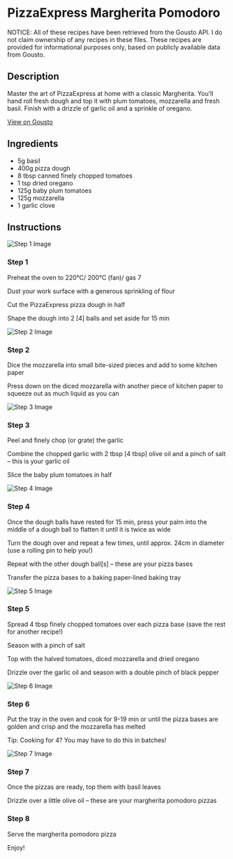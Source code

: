 # PizzaExpress Margherita Pomodoro

NOTICE: All of these recipes have been retrieved from the Gousto API. I do not claim ownership of any recipes in these files. These recipes are provided for informational purposes only, based on publicly available data from Gousto.

## Description

Master the art of PizzaExpress at home with a classic Margherita. You’ll hand roll fresh dough and top it with plum tomatoes, mozzarella and fresh basil. Finish with a drizzle of garlic oil and a sprinkle of oregano.

[View on Gousto](https://www.gousto.co.uk/recipes/cookbook/pizzaexpress-margherita-pomodoro)

## Ingredients

- 5g basil
- 400g pizza dough
- 8 tbsp canned finely chopped tomatoes
- 1 tsp dried oregano
- 125g baby plum tomatoes
- 125g mozzarella
- 1 garlic clove

## Instructions

![Step 1 Image](https://production-media.gousto.co.uk/cms/recipe-step-image/step-1-1666190878518-x200.jpg)

### Step 1

Preheat the oven to 220°C/ 200°C (fan)/ gas 7

Dust your work surface with a generous sprinkling of flour

Cut the PizzaExpress pizza dough in half

Shape the dough into 2 <span class="text-danger">[4]</span> balls and set aside for 15 min

![Step 2 Image](https://production-media.gousto.co.uk/cms/recipe-step-image/step-2-1-1666190886298-x200.jpg)

### Step 2

Dice the mozzarella into small bite-sized pieces and add to some kitchen paper

Press down on the diced mozzarella with another piece of kitchen paper to squeeze out as much liquid as you can

![Step 3 Image](https://production-media.gousto.co.uk/cms/recipe-step-image/step-3-1666190888158-x200.jpg)

### Step 3

Peel and finely chop (or grate) the garlic

Combine the chopped garlic with 2 tbsp <span class="text-danger">[4 tbsp]</span> olive oil and a pinch of salt – this is your garlic oil

Slice the baby plum tomatoes in half

![Step 4 Image](https://production-media.gousto.co.uk/cms/recipe-step-image/step-4-1666190900599-x200.jpg)

### Step 4

Once the dough balls have rested for 15 min, press your palm into the middle of a dough ball to flatten it until it is twice as wide

Turn the dough over and repeat a few times, until approx. 24cm in diameter (use a rolling pin to help you!)

Repeat with the other dough ball<span class="text-danger">[s] </span>– these are your pizza bases

Transfer the pizza bases to a baking paper-lined baking tray

![Step 5 Image](https://production-media.gousto.co.uk/cms/recipe-step-image/step-5-1666190907036-x200.jpg)

### Step 5

Spread 4 tbsp finely chopped tomatoes over each pizza base (save the rest for another recipe!)

Season with a pinch of salt

Top with the halved tomatoes, diced mozzarella and dried oregano

Drizzle over the garlic oil and season with a double pinch of black pepper

![Step 6 Image](https://production-media.gousto.co.uk/cms/recipe-step-image/step-6-1666190912918-x200.jpg)

### Step 6

Put the tray in the oven and cook for 9-19 min or until the pizza bases are golden and crisp and the mozzarella has melted

Tip: Cooking for 4? You may have to do this in batches!

![Step 7 Image](https://production-media.gousto.co.uk/cms/recipe-step-image/step-7-1666190918964-x200.jpg)

### Step 7

Once the pizzas are ready, top them with basil leaves

Drizzle over a little olive oil – these are your margherita pomodoro pizzas

### Step 8

Serve the margherita pomodoro pizza

Enjoy!

